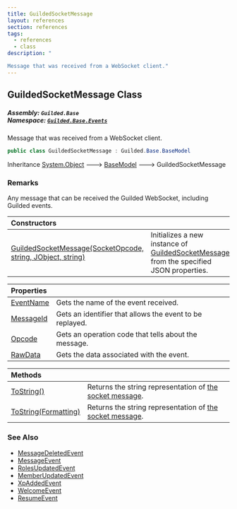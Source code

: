 ```yaml
---
title: GuildedSocketMessage
layout: references
section: references
tags:
  - references
  - class
description: "

Message that was received from a WebSocket client."
---
```


## GuildedSocketMessage Class
##### **Assembly:** `Guilded.Base`<br/>**Namespace:** [`Guilded.Base.Events`](Guilded.Base.Events 'Guilded.Base.Events')

Message that was received from a WebSocket client.

```csharp
public class GuildedSocketMessage : Guilded.Base.BaseModel
```

Inheritance [System.Object](https://docs.microsoft.com/en-us/dotnet/api/System.Object 'System.Object') &#129106; [BaseModel](BaseModel 'Guilded.Base.BaseModel') &#129106; GuildedSocketMessage

### Remarks
  
Any message that can be received the Guilded WebSocket, including Guilded events.

| Constructors | |
| :--- | :--- |
| [GuildedSocketMessage(SocketOpcode, string, JObject, string)](GuildedSocketMessage.GuildedSocketMessage(SocketOpcode,string,JObject,string) 'Guilded.Base.Events.GuildedSocketMessage.GuildedSocketMessage(Guilded.Base.Events.SocketOpcode, string, Newtonsoft.Json.Linq.JObject, string)') | Initializes a new instance of [GuildedSocketMessage](GuildedSocketMessage 'Guilded.Base.Events.GuildedSocketMessage') from the specified JSON properties. |

| Properties | |
| :--- | :--- |
| [EventName](GuildedSocketMessage.EventName 'Guilded.Base.Events.GuildedSocketMessage.EventName') | Gets the name of the event received. |
| [MessageId](GuildedSocketMessage.MessageId 'Guilded.Base.Events.GuildedSocketMessage.MessageId') | Gets an identifier that allows the event to be replayed. |
| [Opcode](GuildedSocketMessage.Opcode 'Guilded.Base.Events.GuildedSocketMessage.Opcode') | Gets an operation code that tells about the message. |
| [RawData](GuildedSocketMessage.RawData 'Guilded.Base.Events.GuildedSocketMessage.RawData') | Gets the data associated with the event. |

| Methods | |
| :--- | :--- |
| [ToString()](GuildedSocketMessage.ToString() 'Guilded.Base.Events.GuildedSocketMessage.ToString()') | Returns the string representation of [the socket message](GuildedSocketMessage 'Guilded.Base.Events.GuildedSocketMessage'). |
| [ToString(Formatting)](GuildedSocketMessage.ToString(Formatting) 'Guilded.Base.Events.GuildedSocketMessage.ToString(Newtonsoft.Json.Formatting)') | Returns the string representation of [the socket message](GuildedSocketMessage 'Guilded.Base.Events.GuildedSocketMessage'). |

### See Also
- [MessageDeletedEvent](MessageDeletedEvent 'Guilded.Base.Events.MessageDeletedEvent')
- [MessageEvent](MessageEvent 'Guilded.Base.Events.MessageEvent')
- [RolesUpdatedEvent](RolesUpdatedEvent 'Guilded.Base.Events.RolesUpdatedEvent')
- [MemberUpdatedEvent](MemberUpdatedEvent 'Guilded.Base.Events.MemberUpdatedEvent')
- [XpAddedEvent](XpAddedEvent 'Guilded.Base.Events.XpAddedEvent')
- [WelcomeEvent](WelcomeEvent 'Guilded.Base.Events.WelcomeEvent')
- [ResumeEvent](ResumeEvent 'Guilded.Base.Events.ResumeEvent')